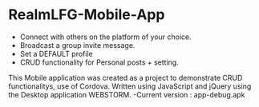 # RealmLFG-Mobile-App

- Connect with others on the platform of your choice. 
- Broadcast a group invite message.
- Set a DEFAULT profile
- CRUD functionality for Personal posts + setting.


This Mobile application was created as a project to demonstrate CRUD functionalitys, use of Cordova. Written using JavaScript and jQuery using the Desktop application WEBSTORM.
-Current version : app-debug.apk
